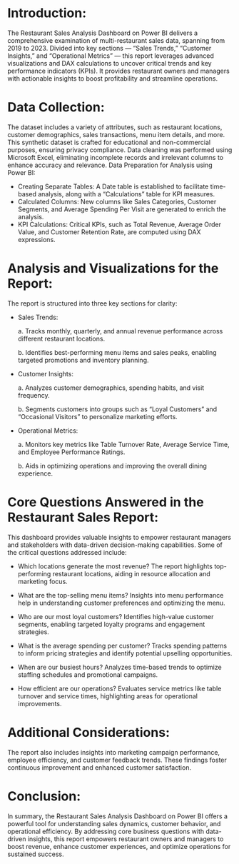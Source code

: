 # Introduction:

The Restaurant Sales Analysis Dashboard on Power BI delivers a comprehensive examination of multi-restaurant sales data, spanning from 2019 to 2023. Divided into key sections — “Sales Trends,” “Customer Insights,” and “Operational Metrics” — this report leverages advanced visualizations and DAX calculations to uncover critical trends and key performance indicators (KPIs). It provides restaurant owners and managers with actionable insights to boost profitability and streamline operations.

# Data Collection:

The dataset includes a variety of attributes, such as restaurant locations, customer demographics, sales transactions, menu item details, and more. This synthetic dataset is crafted for educational and non-commercial purposes, ensuring privacy compliance. Data cleaning was performed using Microsoft Excel, eliminating incomplete records and irrelevant columns to enhance accuracy and relevance.
Data Preparation for Analysis using Power BI:

* Creating Separate Tables: A Date table is established to facilitate time-based analysis, along with a “Calculations” table for KPI measures.
* Calculated Columns: New columns like Sales Categories, Customer Segments, and Average Spending Per Visit are generated to enrich the analysis.
* KPI Calculations: Critical KPIs, such as Total Revenue, Average Order Value, and Customer Retention Rate, are computed using DAX expressions.

# Analysis and Visualizations for the Report:

The report is structured into three key sections for clarity:

* Sales Trends:
  
    a. Tracks monthly, quarterly, and annual revenue performance across different restaurant locations.
  
    b. Identifies best-performing menu items and sales peaks, enabling targeted promotions and inventory planning.

* Customer Insights:
  
    a. Analyzes customer demographics, spending habits, and visit frequency.
  
    b. Segments customers into groups such as “Loyal Customers” and “Occasional Visitors” to personalize marketing efforts.

* Operational Metrics:
  
    a. Monitors key metrics like Table Turnover Rate, Average Service Time, and Employee Performance Ratings.
  
    b. Aids in optimizing operations and improving the overall dining experience.

# Core Questions Answered in the Restaurant Sales Report:

This dashboard provides valuable insights to empower restaurant managers and stakeholders with data-driven decision-making capabilities. Some of the critical questions addressed include:

- Which locations generate the most revenue?
  The report highlights top-performing restaurant locations, aiding in resource allocation and marketing focus.
                
- What are the top-selling menu items?
  Insights into menu performance help in understanding customer preferences and optimizing the menu.
                
- Who are our most loyal customers?
  Identifies high-value customer segments, enabling targeted loyalty programs and engagement strategies.
                
- What is the average spending per customer?
  Tracks spending patterns to inform pricing strategies and identify potential upselling opportunities.
                
- When are our busiest hours?
  Analyzes time-based trends to optimize staffing schedules and promotional campaigns.
                
- How efficient are our operations?
  Evaluates service metrics like table turnover and service times, highlighting areas for operational improvements.

# Additional Considerations:

The report also includes insights into marketing campaign performance, employee efficiency, and customer feedback trends. These findings foster continuous improvement and enhanced customer satisfaction.

# Conclusion:

In summary, the Restaurant Sales Analysis Dashboard on Power BI offers a powerful tool for understanding sales dynamics, customer behavior, and operational efficiency. By addressing core business questions with data-driven insights, this report empowers restaurant owners and managers to boost revenue, enhance customer experiences, and optimize operations for sustained success.
